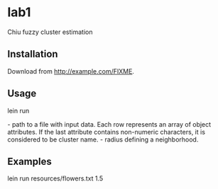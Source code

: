 # lab1

Chiu fuzzy cluster estimation

## Installation

Download from http://example.com/FIXME.

## Usage

lein run <filename> <ra>

<filename> - path to a file with input data. Each row represents an array of object attributes. If the last attribute contains non-numeric characters, it is considered to be cluster name.
<ra> - radius defining a neighborhood.

## Examples

lein run resources/flowers.txt 1.5
